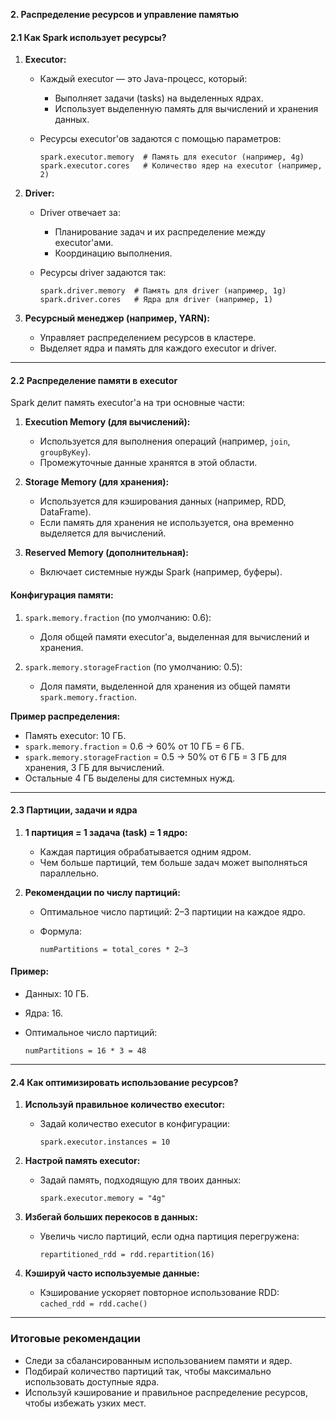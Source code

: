 **2. Распределение ресурсов и управление памятью**

#### **2.1 Как Spark использует ресурсы?**

1. **Executor:**
    
    - Каждый executor — это Java-процесс, который:
        - Выполняет задачи (tasks) на выделенных ядрах.
        - Использует выделенную память для вычислений и хранения данных.
    - Ресурсы executor'ов задаются с помощью параметров:
        
        `spark.executor.memory  # Память для executor (например, 4g) spark.executor.cores   # Количество ядер на executor (например, 2)`
        
2. **Driver:**
    
    - Driver отвечает за:
        - Планирование задач и их распределение между executor'ами.
        - Координацию выполнения.
    - Ресурсы driver задаются так:
        
        `spark.driver.memory  # Память для driver (например, 1g) spark.driver.cores   # Ядра для driver (например, 1)`
        
3. **Ресурсный менеджер (например, YARN):**
    
    - Управляет распределением ресурсов в кластере.
    - Выделяет ядра и память для каждого executor и driver.

---

#### **2.2 Распределение памяти в executor**

Spark делит память executor'а на три основные части:

1. **Execution Memory (для вычислений):**
    
    - Используется для выполнения операций (например, `join`, `groupByKey`).
    - Промежуточные данные хранятся в этой области.
2. **Storage Memory (для хранения):**
    
    - Используется для кэширования данных (например, RDD, DataFrame).
    - Если память для хранения не используется, она временно выделяется для вычислений.
3. **Reserved Memory (дополнительная):**
    
    - Включает системные нужды Spark (например, буферы).

#### **Конфигурация памяти:**

1. `spark.memory.fraction` (по умолчанию: 0.6):
    
    - Доля общей памяти executor'а, выделенная для вычислений и хранения.
2. `spark.memory.storageFraction` (по умолчанию: 0.5):
    
    - Доля памяти, выделенной для хранения из общей памяти `spark.memory.fraction`.

**Пример распределения:**

- Память executor: 10 ГБ.
- `spark.memory.fraction` = 0.6 → 60% от 10 ГБ = 6 ГБ.
- `spark.memory.storageFraction` = 0.5 → 50% от 6 ГБ = 3 ГБ для хранения, 3 ГБ для вычислений.
- Остальные 4 ГБ выделены для системных нужд.

---

#### **2.3 Партиции, задачи и ядра**

1. **1 партиция = 1 задача (task) = 1 ядро:**
    
    - Каждая партиция обрабатывается одним ядром.
    - Чем больше партиций, тем больше задач может выполняться параллельно.
2. **Рекомендации по числу партиций:**
    
    - Оптимальное число партиций: 2–3 партиции на каждое ядро.
    - Формула:
        
        `numPartitions = total_cores * 2–3`
        

#### **Пример:**

- Данных: 10 ГБ.
- Ядра: 16.
- Оптимальное число партиций:
    
    `numPartitions = 16 * 3 = 48`
    

---

#### **2.4 Как оптимизировать использование ресурсов?**

1. **Используй правильное количество executor:**
    
    - Задай количество executor в конфигурации:
        
        `spark.executor.instances = 10`
        
2. **Настрой память executor:**
    
    - Задай память, подходящую для твоих данных:
        
        `spark.executor.memory = "4g"`
        
3. **Избегай больших перекосов в данных:**
    
    - Увеличь число партиций, если одна партиция перегружена:
        
        `repartitioned_rdd = rdd.repartition(16)`
        
4. **Кэшируй часто используемые данные:**
    
    - Кэширование ускоряет повторное использование RDD:
        `cached_rdd = rdd.cache()`
        

---

### **Итоговые рекомендации**

- Следи за сбалансированным использованием памяти и ядер.
- Подбирай количество партиций так, чтобы максимально использовать доступные ядра.
- Используй кэширование и правильное распределение ресурсов, чтобы избежать узких мест.
